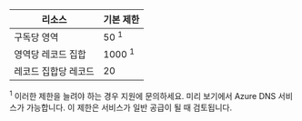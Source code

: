 
| 리소스 | 기본 제한 
--- | ---
| 구독당 영역 | 50 <sup>1</sup>
| 영역당 레코드 집합| 1000 <sup>1</sup>
| 레코드 집합당 레코드| 20

<sup>1</sup> 이러한 제한을 늘려야 하는 경우 지원에 문의하세요. 미리 보기에서 Azure DNS 서비스가 가능합니다. 이 제한은 서비스가 일반 공급이 될 때 검토됩니다.

<!---HONumber=Nov15_HO1-->